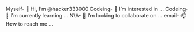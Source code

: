  Myself- 👋 Hi, I’m @hacker333000
Codeing- 👀 I’m interested in ...
Codeing- 🌱 I’m currently learning ...
N\A- 💞️ I’m looking to collaborate on ...
email- 📫 How to reach me ...

<!---
hacker333000/hacker333000 is a ✨ special ✨ repository because its `README.md` (this file) appears on your GitHub profile.
You can click the Preview link to take a look at your changes.
--->
